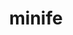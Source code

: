 ---
title: "minife"
layout: cache
categories: [package, develop]
meta: {"versions": ["2.1.0"], "compilers": ["gcc@=7.3.1"], "oss": ["amzn2"], "platforms": ["linux"], "targets": ["aarch64", "neoverse_n1", "x86_64_v3"], "stacks": ["aws-ahug", "aws-ahug-aarch64", "root"], "num_specs": 25, "num_specs_by_stack": {"aws-ahug-aarch64": 20, "root": 25, "aws-ahug": 5}}
spec_details: [{"hash": "ws62mgy53hsz4d5xku3ux5p7vjxq2e46", "compiler": "gcc@=7.3.1", "versions": ["2.1.0"], "os": "amzn2", "platform": "linux", "target": "aarch64", "variants": ["build=ref", "build_system=makefile"], "stacks": ["aws-ahug-aarch64", "root"], "size": "-", "tarball": "https://binaries.spack.io/develop/build_cache/linux-amzn2-aarch64/gcc-7.3.1/minife-2.1.0/linux-amzn2-aarch64-gcc-7.3.1-minife-2.1.0-ws62mgy53hsz4d5xku3ux5p7vjxq2e46.spack"}, {"hash": "e2mrsvz56mypqjzuqaeatjkgupasyqi6", "compiler": "gcc@=7.3.1", "versions": ["2.1.0"], "os": "amzn2", "platform": "linux", "target": "aarch64", "variants": ["build=ref", "build_system=makefile"], "stacks": ["aws-ahug-aarch64", "root"], "size": "-", "tarball": "https://binaries.spack.io/develop/build_cache/linux-amzn2-aarch64/gcc-7.3.1/minife-2.1.0/linux-amzn2-aarch64-gcc-7.3.1-minife-2.1.0-e2mrsvz56mypqjzuqaeatjkgupasyqi6.spack"}, {"hash": "kbtfmhiwi3p4ivbi6c7wdp6nmk6njhqz", "compiler": "gcc@=7.3.1", "versions": ["2.1.0"], "os": "amzn2", "platform": "linux", "target": "aarch64", "variants": ["build=ref", "build_system=makefile"], "stacks": ["aws-ahug-aarch64", "root"], "size": "-", "tarball": "https://binaries.spack.io/develop/build_cache/linux-amzn2-aarch64/gcc-7.3.1/minife-2.1.0/linux-amzn2-aarch64-gcc-7.3.1-minife-2.1.0-kbtfmhiwi3p4ivbi6c7wdp6nmk6njhqz.spack"}, {"hash": "abr3puuezurs5yjs562x5wi5byg3577w", "compiler": "gcc@=7.3.1", "versions": ["2.1.0"], "os": "amzn2", "platform": "linux", "target": "aarch64", "variants": ["build=ref", "build_system=makefile"], "stacks": ["aws-ahug-aarch64", "root"], "size": "-", "tarball": "https://binaries.spack.io/develop/build_cache/linux-amzn2-aarch64/gcc-7.3.1/minife-2.1.0/linux-amzn2-aarch64-gcc-7.3.1-minife-2.1.0-abr3puuezurs5yjs562x5wi5byg3577w.spack"}, {"hash": "bf55a7qmwestywmxvj56zq3o3qppwahp", "compiler": "gcc@=7.3.1", "versions": ["2.1.0"], "os": "amzn2", "platform": "linux", "target": "aarch64", "variants": ["build=ref", "build_system=makefile"], "stacks": ["aws-ahug-aarch64", "root"], "size": "-", "tarball": "https://binaries.spack.io/develop/build_cache/linux-amzn2-aarch64/gcc-7.3.1/minife-2.1.0/linux-amzn2-aarch64-gcc-7.3.1-minife-2.1.0-bf55a7qmwestywmxvj56zq3o3qppwahp.spack"}, {"hash": "4frm3gpslveajdb46j6e662bfq3evwkt", "compiler": "gcc@=7.3.1", "versions": ["2.1.0"], "os": "amzn2", "platform": "linux", "target": "aarch64", "variants": ["build=ref", "build_system=makefile"], "stacks": ["aws-ahug-aarch64", "root"], "size": "-", "tarball": "https://binaries.spack.io/develop/build_cache/linux-amzn2-aarch64/gcc-7.3.1/minife-2.1.0/linux-amzn2-aarch64-gcc-7.3.1-minife-2.1.0-4frm3gpslveajdb46j6e662bfq3evwkt.spack"}, {"hash": "iuhbbdv6j4hqjqmk3lzxtfmjxjmjk4bv", "compiler": "gcc@=7.3.1", "versions": ["2.1.0"], "os": "amzn2", "platform": "linux", "target": "aarch64", "variants": ["build=ref", "build_system=makefile"], "stacks": ["aws-ahug-aarch64", "root"], "size": "-", "tarball": "https://binaries.spack.io/develop/build_cache/linux-amzn2-aarch64/gcc-7.3.1/minife-2.1.0/linux-amzn2-aarch64-gcc-7.3.1-minife-2.1.0-iuhbbdv6j4hqjqmk3lzxtfmjxjmjk4bv.spack"}, {"hash": "l6i4uelvocx6wgduzbt36idj5ecblrqi", "compiler": "gcc@=7.3.1", "versions": ["2.1.0"], "os": "amzn2", "platform": "linux", "target": "aarch64", "variants": ["build=ref", "build_system=makefile"], "stacks": ["aws-ahug-aarch64", "root"], "size": "-", "tarball": "https://binaries.spack.io/develop/build_cache/linux-amzn2-aarch64/gcc-7.3.1/minife-2.1.0/linux-amzn2-aarch64-gcc-7.3.1-minife-2.1.0-l6i4uelvocx6wgduzbt36idj5ecblrqi.spack"}, {"hash": "xfndvhgcugbldsetibvm4r4sts4m3wmp", "compiler": "gcc@=7.3.1", "versions": ["2.1.0"], "os": "amzn2", "platform": "linux", "target": "aarch64", "variants": ["build=ref", "build_system=makefile"], "stacks": ["aws-ahug-aarch64", "root"], "size": "-", "tarball": "https://binaries.spack.io/develop/build_cache/linux-amzn2-aarch64/gcc-7.3.1/minife-2.1.0/linux-amzn2-aarch64-gcc-7.3.1-minife-2.1.0-xfndvhgcugbldsetibvm4r4sts4m3wmp.spack"}, {"hash": "sfq2nmkrs7br2qd4qnceqrkf6icfmddu", "compiler": "gcc@=7.3.1", "versions": ["2.1.0"], "os": "amzn2", "platform": "linux", "target": "aarch64", "variants": ["build=ref", "build_system=makefile"], "stacks": ["aws-ahug-aarch64", "root"], "size": "-", "tarball": "https://binaries.spack.io/develop/build_cache/linux-amzn2-aarch64/gcc-7.3.1/minife-2.1.0/linux-amzn2-aarch64-gcc-7.3.1-minife-2.1.0-sfq2nmkrs7br2qd4qnceqrkf6icfmddu.spack"}, {"hash": "fgwrbjvte7ciht3uabhb6iyfl7gei4td", "compiler": "gcc@=7.3.1", "versions": ["2.1.0"], "os": "amzn2", "platform": "linux", "target": "neoverse_n1", "variants": ["build=ref", "build_system=makefile"], "stacks": ["aws-ahug-aarch64", "root"], "size": "-", "tarball": "https://binaries.spack.io/develop/build_cache/linux-amzn2-neoverse_n1/gcc-7.3.1/minife-2.1.0/linux-amzn2-neoverse_n1-gcc-7.3.1-minife-2.1.0-fgwrbjvte7ciht3uabhb6iyfl7gei4td.spack"}, {"hash": "5xzborkm7pxssqfkeraua7hqxsnleype", "compiler": "gcc@=7.3.1", "versions": ["2.1.0"], "os": "amzn2", "platform": "linux", "target": "neoverse_n1", "variants": ["build=ref", "build_system=makefile"], "stacks": ["aws-ahug-aarch64", "root"], "size": "-", "tarball": "https://binaries.spack.io/develop/build_cache/linux-amzn2-neoverse_n1/gcc-7.3.1/minife-2.1.0/linux-amzn2-neoverse_n1-gcc-7.3.1-minife-2.1.0-5xzborkm7pxssqfkeraua7hqxsnleype.spack"}, {"hash": "gg75beq6sxh4fk5xgss6l5thyz6fqp2x", "compiler": "gcc@=7.3.1", "versions": ["2.1.0"], "os": "amzn2", "platform": "linux", "target": "neoverse_n1", "variants": ["build=ref", "build_system=makefile"], "stacks": ["aws-ahug-aarch64", "root"], "size": "-", "tarball": "https://binaries.spack.io/develop/build_cache/linux-amzn2-neoverse_n1/gcc-7.3.1/minife-2.1.0/linux-amzn2-neoverse_n1-gcc-7.3.1-minife-2.1.0-gg75beq6sxh4fk5xgss6l5thyz6fqp2x.spack"}, {"hash": "lzhzksbfybkjq5wvkaw7d3isxrvpnom6", "compiler": "gcc@=7.3.1", "versions": ["2.1.0"], "os": "amzn2", "platform": "linux", "target": "neoverse_n1", "variants": ["build=ref", "build_system=makefile"], "stacks": ["aws-ahug-aarch64", "root"], "size": "-", "tarball": "https://binaries.spack.io/develop/build_cache/linux-amzn2-neoverse_n1/gcc-7.3.1/minife-2.1.0/linux-amzn2-neoverse_n1-gcc-7.3.1-minife-2.1.0-lzhzksbfybkjq5wvkaw7d3isxrvpnom6.spack"}, {"hash": "7hjwccapoz2552k4j44xphyj5ryuotmw", "compiler": "gcc@=7.3.1", "versions": ["2.1.0"], "os": "amzn2", "platform": "linux", "target": "neoverse_n1", "variants": ["build=ref", "build_system=makefile"], "stacks": ["aws-ahug-aarch64", "root"], "size": "-", "tarball": "https://binaries.spack.io/develop/build_cache/linux-amzn2-neoverse_n1/gcc-7.3.1/minife-2.1.0/linux-amzn2-neoverse_n1-gcc-7.3.1-minife-2.1.0-7hjwccapoz2552k4j44xphyj5ryuotmw.spack"}, {"hash": "uchoskufuof3s4j5ymatxj2ywjzh75ak", "compiler": "gcc@=7.3.1", "versions": ["2.1.0"], "os": "amzn2", "platform": "linux", "target": "neoverse_n1", "variants": ["build=ref", "build_system=makefile"], "stacks": ["aws-ahug-aarch64", "root"], "size": "-", "tarball": "https://binaries.spack.io/develop/build_cache/linux-amzn2-neoverse_n1/gcc-7.3.1/minife-2.1.0/linux-amzn2-neoverse_n1-gcc-7.3.1-minife-2.1.0-uchoskufuof3s4j5ymatxj2ywjzh75ak.spack"}, {"hash": "jiproyiapjntujui7dropxoiqeb4hqvc", "compiler": "gcc@=7.3.1", "versions": ["2.1.0"], "os": "amzn2", "platform": "linux", "target": "neoverse_n1", "variants": ["build=ref", "build_system=makefile"], "stacks": ["aws-ahug-aarch64", "root"], "size": "-", "tarball": "https://binaries.spack.io/develop/build_cache/linux-amzn2-neoverse_n1/gcc-7.3.1/minife-2.1.0/linux-amzn2-neoverse_n1-gcc-7.3.1-minife-2.1.0-jiproyiapjntujui7dropxoiqeb4hqvc.spack"}, {"hash": "ziet5phbgra7yv5ofy7civeuhekn44wu", "compiler": "gcc@=7.3.1", "versions": ["2.1.0"], "os": "amzn2", "platform": "linux", "target": "neoverse_n1", "variants": ["build=ref", "build_system=makefile"], "stacks": ["aws-ahug-aarch64", "root"], "size": "-", "tarball": "https://binaries.spack.io/develop/build_cache/linux-amzn2-neoverse_n1/gcc-7.3.1/minife-2.1.0/linux-amzn2-neoverse_n1-gcc-7.3.1-minife-2.1.0-ziet5phbgra7yv5ofy7civeuhekn44wu.spack"}, {"hash": "bmtvsjgmyq3hab4kqapj4f77k7bkybdf", "compiler": "gcc@=7.3.1", "versions": ["2.1.0"], "os": "amzn2", "platform": "linux", "target": "neoverse_n1", "variants": ["build=ref", "build_system=makefile"], "stacks": ["aws-ahug-aarch64", "root"], "size": "-", "tarball": "https://binaries.spack.io/develop/build_cache/linux-amzn2-neoverse_n1/gcc-7.3.1/minife-2.1.0/linux-amzn2-neoverse_n1-gcc-7.3.1-minife-2.1.0-bmtvsjgmyq3hab4kqapj4f77k7bkybdf.spack"}, {"hash": "xoshfamp3cgtmnwwplvcu74ebadxpf7n", "compiler": "gcc@=7.3.1", "versions": ["2.1.0"], "os": "amzn2", "platform": "linux", "target": "neoverse_n1", "variants": ["build=ref", "build_system=makefile"], "stacks": ["aws-ahug-aarch64", "root"], "size": "-", "tarball": "https://binaries.spack.io/develop/build_cache/linux-amzn2-neoverse_n1/gcc-7.3.1/minife-2.1.0/linux-amzn2-neoverse_n1-gcc-7.3.1-minife-2.1.0-xoshfamp3cgtmnwwplvcu74ebadxpf7n.spack"}, {"hash": "ll7ylohawyaocrdus2kj5yqvvklt34ql", "compiler": "gcc@=7.3.1", "versions": ["2.1.0"], "os": "amzn2", "platform": "linux", "target": "x86_64_v3", "variants": ["build=ref", "build_system=makefile"], "stacks": ["aws-ahug", "root"], "size": "-", "tarball": "https://binaries.spack.io/develop/build_cache/linux-amzn2-x86_64_v3/gcc-7.3.1/minife-2.1.0/linux-amzn2-x86_64_v3-gcc-7.3.1-minife-2.1.0-ll7ylohawyaocrdus2kj5yqvvklt34ql.spack"}, {"hash": "ezhfazdz5u2a57hwifun3coiaqsbl5go", "compiler": "gcc@=7.3.1", "versions": ["2.1.0"], "os": "amzn2", "platform": "linux", "target": "x86_64_v3", "variants": ["build=ref", "build_system=makefile"], "stacks": ["aws-ahug", "root"], "size": "-", "tarball": "https://binaries.spack.io/develop/build_cache/linux-amzn2-x86_64_v3/gcc-7.3.1/minife-2.1.0/linux-amzn2-x86_64_v3-gcc-7.3.1-minife-2.1.0-ezhfazdz5u2a57hwifun3coiaqsbl5go.spack"}, {"hash": "s3mcogcfho5nfy5tiofheagkev7y67m3", "compiler": "gcc@=7.3.1", "versions": ["2.1.0"], "os": "amzn2", "platform": "linux", "target": "x86_64_v3", "variants": ["build=ref", "build_system=makefile"], "stacks": ["aws-ahug", "root"], "size": "-", "tarball": "https://binaries.spack.io/develop/build_cache/linux-amzn2-x86_64_v3/gcc-7.3.1/minife-2.1.0/linux-amzn2-x86_64_v3-gcc-7.3.1-minife-2.1.0-s3mcogcfho5nfy5tiofheagkev7y67m3.spack"}, {"hash": "szuh36ltkui6hvd2rgq4yjuyzklhumln", "compiler": "gcc@=7.3.1", "versions": ["2.1.0"], "os": "amzn2", "platform": "linux", "target": "x86_64_v3", "variants": ["build=ref", "build_system=makefile"], "stacks": ["aws-ahug", "root"], "size": "-", "tarball": "https://binaries.spack.io/develop/build_cache/linux-amzn2-x86_64_v3/gcc-7.3.1/minife-2.1.0/linux-amzn2-x86_64_v3-gcc-7.3.1-minife-2.1.0-szuh36ltkui6hvd2rgq4yjuyzklhumln.spack"}, {"hash": "72xlqajfwpyq6hf6xqflkkjqxfg3en7u", "compiler": "gcc@=7.3.1", "versions": ["2.1.0"], "os": "amzn2", "platform": "linux", "target": "x86_64_v3", "variants": ["build=ref", "build_system=makefile"], "stacks": ["aws-ahug", "root"], "size": "-", "tarball": "https://binaries.spack.io/develop/build_cache/linux-amzn2-x86_64_v3/gcc-7.3.1/minife-2.1.0/linux-amzn2-x86_64_v3-gcc-7.3.1-minife-2.1.0-72xlqajfwpyq6hf6xqflkkjqxfg3en7u.spack"}]
---